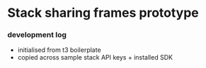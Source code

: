 # Stack sharing frames prototype

### development log

* initialised from t3 boilerplate
* copied across sample stack API keys + installed SDK